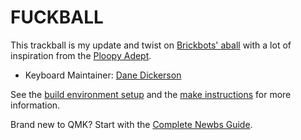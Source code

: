 # FUCKBALL

This trackball is my update and twist on [Brickbots' aball](https://github.com/brickbots/aball) with a lot of inspiration from the [Ploopy Adept](https://github.com/ploopyco/adept-trackball). 

* Keyboard Maintainer: [Dane Dickerson](https://github.com/deighne)

See the [build environment setup](https://docs.qmk.fm/#/getting_started_build_tools) and the [make instructions](https://docs.qmk.fm/#/getting_started_make_guide) for more information. 

Brand new to QMK? Start with the [Complete Newbs Guide](https://docs.qmk.fm/#/newbs).
